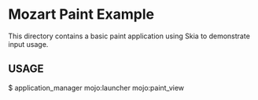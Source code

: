 # Mozart Paint Example

This directory contains a basic paint application using Skia to demonstrate
input usage.

## USAGE

  $ application_manager mojo:launcher mojo:paint_view
